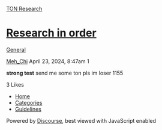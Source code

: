 [TON Research](/)

# [Research in order](/t/research-in-order/12506)

[General](/c/general/4) 

    

[Meh\_Chi](https://tonresear.ch/u/Meh_Chi)  April 23, 2024, 8:47am  1

**strong test** send me some ton pls im loser 1155

  3 Likes

*   [Home](/)
*   [Categories](/categories)
*   [Guidelines](/guidelines)

Powered by [Discourse](https://www.discourse.org), best viewed with JavaScript enabled
